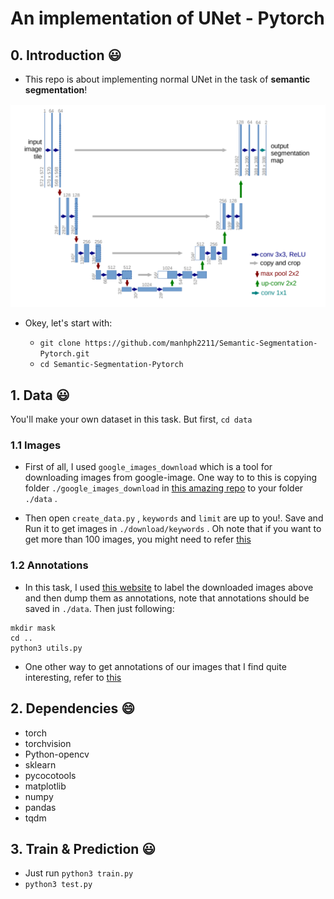 # An implementation of UNet - Pytorch

## 0. Introduction :smiley:

- This repo is about implementing normal UNet in the task of **semantic segmentation**!

![alt text](https://github.com/manhph2211/Semantic-Segmentation-Pytorch/blob/main/UNet.png)


- Okey, let's start with:

  - `git clone https://github.com/manhph2211/Semantic-Segmentation-Pytorch.git` 
  - `cd Semantic-Segmentation-Pytorch`


## 1. Data :smiley:

You'll make your own dataset in this task. But first, `cd data`

### 1.1 Images 

- First of all, I used `google_images_download` which is a tool for downloading images from google-image. One way to to this is copying folder `./google_images_download` in [this amazing repo](https://github.com/hardikvasa/google-images-download) to your folder `./data` . 

- Then open `create_data.py` , `keywords` and `limit` are up to you!. Save and Run it to get images in `./download/keywords` . Oh note that if you want to get more than 100 images, you might need to refer [this](https://github.com/hardikvasa/google-images-download/issues/53)

### 1.2 Annotations 

- In this task, I used [this website](https://cvat.org/) to label the downloaded images above and then dump them as annotations, note that annotations should be saved in `./data`. Then just following:
```
mkdir mask 
cd ..
python3 utils.py
```

- One other way to get annotations of our images that I find quite interesting, refer to [this](https://github.com/abreheret/PixelAnnotationTool?fbclid=IwAR1va_pH7DMsCWKkftSeGP7SGkGPS4TB_0ZPKHHHXqe8Ute-ovLdqe1q0O0)

## 2. Dependencies :smile:

- torch
- torchvision
- Python-opencv
- sklearn
- pycocotools
- matplotlib
- numpy
- pandas
- tqdm

## 3. Train & Prediction  :smiley:

- Just run `python3 train.py`
- `python3 test.py`
